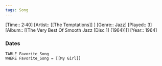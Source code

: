 ```yaml
---
tags: Song  
---
```

[Time:: 2:40]
[Artist:: [[The Temptations]] ]
[Genre:: Jazz]
[Played:: 3]
[Album:: [[The Very Best Of Smooth Jazz [Disc 1] (1964)]]]
[Year:: 1964]
### Dates
````dataview
TABLE Favorite_Song
WHERE Favorite_Song = [[My Girl]]
````